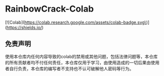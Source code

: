 # RainbowCrack-Colab

[![Colab](https://colab.research.google.com/assets/colab-badge.svg\)] (https://shields.io/)
## 免责声明
使用本仓库内任何内容导致的colab的禁用或其他问题，包括法律问题等，本仓库的所有贡献者均不付任何责任，本仓库仅用于学习，由使用造成的一切后果由使用者自行负责，本仓库的编写者不支持也不认可破解他人密码等行为。
